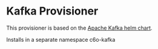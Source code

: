 # Kafka Provisioner

This provisioner is based on the [Apache Kafka helm chart](https://github.com/helm/charts/tree/master/incubator/kafka).

Installs in a separate namespace c6o-kafka
